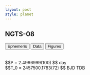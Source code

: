 ```yaml
---
layout: post
style: planet
---
```

<script src="../js/planets.js"></script>

## NGTS-08

<!-- Tab links -->
<div class="tab">
<button class="tablinks" onclick="openCity(event, 'Ephemeris')">Ephemeris</button>
<button class="tablinks" onclick="openCity(event, 'Data')">Data</button>
<button class="tablinks" onclick="openCity(event, 'Figures')">Figures</button>
</div>

<!-- Tab content -->
<div id="Ephemeris" class="tabcontent" markdown="1">
<br/><br/>
$$P = 2.4996999(100) $$ day <br/>
$$T_0 = 2457500.1783(72) $$ BJD TDB
<br/><br/>
<br/><br/>
</div>


